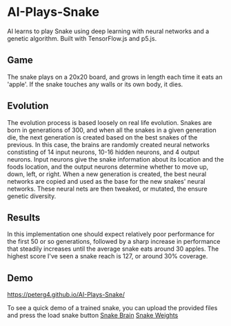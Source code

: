 # AI-Plays-Snake
AI learns to play Snake using deep learning with neural networks and a genetic algorithm. Built with TensorFlow.js and p5.js.

## Game
The snake plays on a 20x20 board, and grows in length each time it eats an 'apple'. If the snake touches any walls or its own body, it dies.

## Evolution
The evolution process is based loosely on real life evolution. Snakes are born in generations of 300, and when all the snakes in a given generation die, the next generation is created based on the best snakes of the previous. In this case, the brains are randomly created neural networks constisting of 14 input neurons, 10-16 hidden neurons, and 4 output neurons. Input neurons give the snake information about its location and the foods location, and the output neurons determine whether to move up, down, left, or right. When a new generation is created, the best neural networks are copied and used as the base for the new snakes' neural networks. These neural nets are then tweaked, or mutated, the ensure genetic diversity.

## Results
In this implementation one should expect relatively poor performance for the first 50 or so generations, followed by a sharp increase in performance that steadily increases until the average snake eats around 30 apples. 
The highest score I've seen a snake reach is 127, or around 30% coverage.

## Demo
https://peterg4.github.io/AI-Plays-Snake/

To see a quick demo of a trained snake, you can upload the provided files and press the load snake button
[Snake Brain](bestSnake.json)
[Snake Weights](bestSnake.weights.bin)
